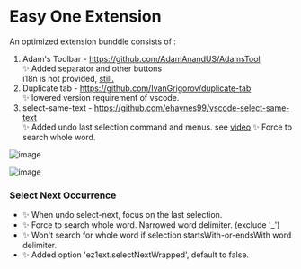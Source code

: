 # Easy One Extension

An optimized extension bunddle consists of :

1. Adam's Toolbar - https://github.com/AdamAnandUS/AdamsTool  
✨ Added separator and other buttons  
i18n is not provided, [still.](https://github.com/appxmod/Easy-One-Extension/blob/444bc8ea6c83e3bd8339159b90deae6b0152a0ee/extension.js#L75)
1. Duplicate tab - https://github.com/IvanGrigorov/duplicate-tab  
✨ lowered version requirement of vscode.    
1. select-same-text - https://github.com/ehaynes99/vscode-select-same-text  
✨ Added undo last selection command and menus.  see [video](https://twitter.com/KnIfER21612801/status/1732314808526012419)
✨ Force to search whole word.



![image](https://github.com/appxmod/Easy-One-Extension/assets/11593903/97ae6d5d-f3cb-4889-b163-3f437e01d45b)

![image](https://github.com/appxmod/Easy-One-Extension/assets/11593903/3798405a-3a17-42ad-a42c-0304a470c0b0)


  
### Select Next Occurrence
- ✨ When undo select-next, focus on the last selection. 
- ✨ Force to search whole word.  Narrowed word delimiter. (exclude '_')    
- ✨ Won't search for whole word if selection startsWith-or-endsWith word delimiter.  
- ✨ Added option 'ez1ext.selectNextWrapped', default to false.  

